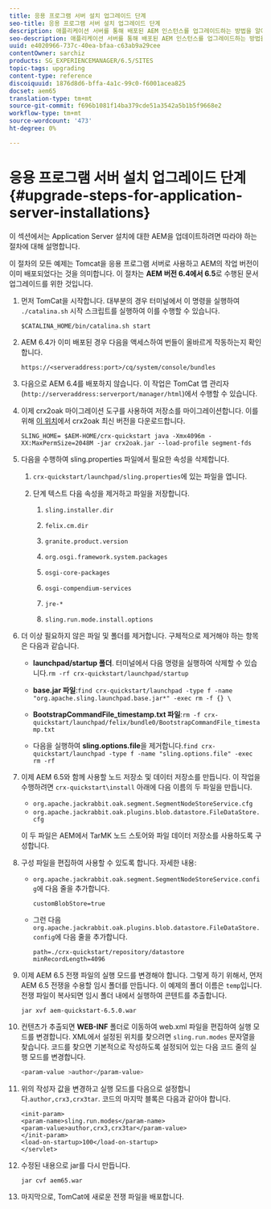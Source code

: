 ```yaml
---
title: 응용 프로그램 서버 설치 업그레이드 단계
seo-title: 응용 프로그램 서버 설치 업그레이드 단계
description: 애플리케이션 서버를 통해 배포된 AEM 인스턴스를 업그레이드하는 방법을 알아봅니다.
seo-description: 애플리케이션 서버를 통해 배포된 AEM 인스턴스를 업그레이드하는 방법을 알아봅니다.
uuid: e4020966-737c-40ea-bfaa-c63ab9a29cee
contentOwner: sarchiz
products: SG_EXPERIENCEMANAGER/6.5/SITES
topic-tags: upgrading
content-type: reference
discoiquuid: 1876d8d6-bffa-4a1c-99c0-f6001acea825
docset: aem65
translation-type: tm+mt
source-git-commit: f696b1081f14ba379cde51a3542a5b1b5f9668e2
workflow-type: tm+mt
source-wordcount: '473'
ht-degree: 0%

---
```



# 응용 프로그램 서버 설치 업그레이드 단계{#upgrade-steps-for-application-server-installations}

이 섹션에서는 Application Server 설치에 대한 AEM을 업데이트하려면 따라야 하는 절차에 대해 설명합니다.

이 절차의 모든 예제는 Tomcat을 응용 프로그램 서버로 사용하고 AEM의 작업 버전이 이미 배포되었다는 것을 의미합니다. 이 절차는 **AEM 버전 6.4에서 6.5**&#x200B;로 수행된 문서 업그레이드를 위한 것입니다.

1. 먼저 TomCat을 시작합니다. 대부분의 경우 터미널에서 이 명령을 실행하여 `./catalina.sh` 시작 스크립트를 실행하여 이를 수행할 수 있습니다.

   ```shell
   $CATALINA_HOME/bin/catalina.sh start
   ```

1. AEM 6.4가 이미 배포된 경우 다음을 액세스하여 번들이 올바르게 작동하는지 확인합니다.

   ```shell
   https://<serveraddress:port>/cq/system/console/bundles
   ```

1. 다음으로 AEM 6.4를 배포하지 않습니다. 이 작업은 TomCat 앱 관리자(`http://serveraddress:serverport/manager/html`)에서 수행할 수 있습니다.

1. 이제 crx2oak 마이그레이션 도구를 사용하여 저장소를 마이그레이션합니다. 이를 위해 [이 위치](https://repo.adobe.com/nexus/content/groups/public/com/adobe/granite/crx2oak)에서 crx2oak 최신 버전을 다운로드합니다.

   ```shell
   SLING_HOME= $AEM-HOME/crx-quickstart java -Xmx4096m -XX:MaxPermSize=2048M -jar crx2oak.jar --load-profile segment-fds
   ```

1. 다음을 수행하여 sling.properties 파일에서 필요한 속성을 삭제합니다.

   1. `crx-quickstart/launchpad/sling.properties`에 있는 파일을 엽니다.
   1. 단계 텍스트 다음 속성을 제거하고 파일을 저장합니다.

      1. `sling.installer.dir`

      1. `felix.cm.dir`

      1. `granite.product.version`

      1. `org.osgi.framework.system.packages`

      1. `osgi-core-packages`

      1. `osgi-compendium-services`

      1. `jre-*`

      1. `sling.run.mode.install.options`

1. 더 이상 필요하지 않은 파일 및 폴더를 제거합니다. 구체적으로 제거해야 하는 항목은 다음과 같습니다.

   * **launchpad/startup 폴더**. 터미널에서 다음 명령을 실행하여 삭제할 수 있습니다.`rm -rf crx-quickstart/launchpad/startup`

   * **base.jar 파일**:`find crx-quickstart/launchpad -type f -name "org.apache.sling.launchpad.base.jar*" -exec rm -f {} \`

   * **BootstrapCommandFile_timestamp.txt 파일**:`rm -f crx-quickstart/launchpad/felix/bundle0/BootstrapCommandFile_timestamp.txt`

   * 다음을 실행하여 **sling.options.file**&#x200B;을 제거합니다.`find crx-quickstart/launchpad -type f -name "sling.options.file" -exec rm -rf`

1. 이제 AEM 6.5와 함께 사용할 노드 저장소 및 데이터 저장소를 만듭니다. 이 작업을 수행하려면 `crx-quickstart\install` 아래에 다음 이름의 두 파일을 만듭니다.

   * `org.apache.jackrabbit.oak.segment.SegmentNodeStoreService.cfg`
   * `org.apache.jackrabbit.oak.plugins.blob.datastore.FileDataStore.cfg`

   이 두 파일은 AEM에서 TarMK 노드 스토어와 파일 데이터 저장소를 사용하도록 구성합니다.

1. 구성 파일을 편집하여 사용할 수 있도록 합니다. 자세한 내용:

   * `org.apache.jackrabbit.oak.segment.SegmentNodeStoreService.config`에 다음 줄을 추가합니다.

      ```customBlobStore=true```

   * 그런 다음 `org.apache.jackrabbit.oak.plugins.blob.datastore.FileDataStore.config`에 다음 줄을 추가합니다.

      ```
      path=./crx-quickstart/repository/datastore
      minRecordLength=4096
      ```

1. 이제 AEM 6.5 전쟁 파일의 실행 모드를 변경해야 합니다. 그렇게 하기 위해서, 먼저 AEM 6.5 전쟁을 수용할 임시 폴더를 만듭니다. 이 예제의 폴더 이름은 `temp`입니다. 전쟁 파일이 복사되면 임시 폴더 내에서 실행하여 콘텐트를 추출합니다.

   ```
   jar xvf aem-quickstart-6.5.0.war
   ```

1. 컨텐츠가 추출되면 **WEB-INF** 폴더로 이동하여 web.xml 파일을 편집하여 실행 모드를 변경합니다. XML에서 설정된 위치를 찾으려면 `sling.run.modes` 문자열을 찾습니다. 코드를 찾으면 기본적으로 작성하도록 설정되어 있는 다음 코드 줄의 실행 모드를 변경합니다.

   ```bash
   <param-value >author</param-value>
   ```

1. 위의 작성자 값을 변경하고 실행 모드를 다음으로 설정합니다.`author,crx3,crx3tar`. 코드의 마지막 블록은 다음과 같아야 합니다.

   ```
   <init-param>
   <param-name>sling.run.modes</param-name>
   <param-value>author,crx3,crx3tar</param-value>
   </init-param>
   <load-on-startup>100</load-on-startup>
   </servlet>
   ```

1. 수정된 내용으로 jar를 다시 만듭니다.

   ```bash
   jar cvf aem65.war
   ```

1. 마지막으로, TomCat에 새로운 전쟁 파일을 배포합니다.
